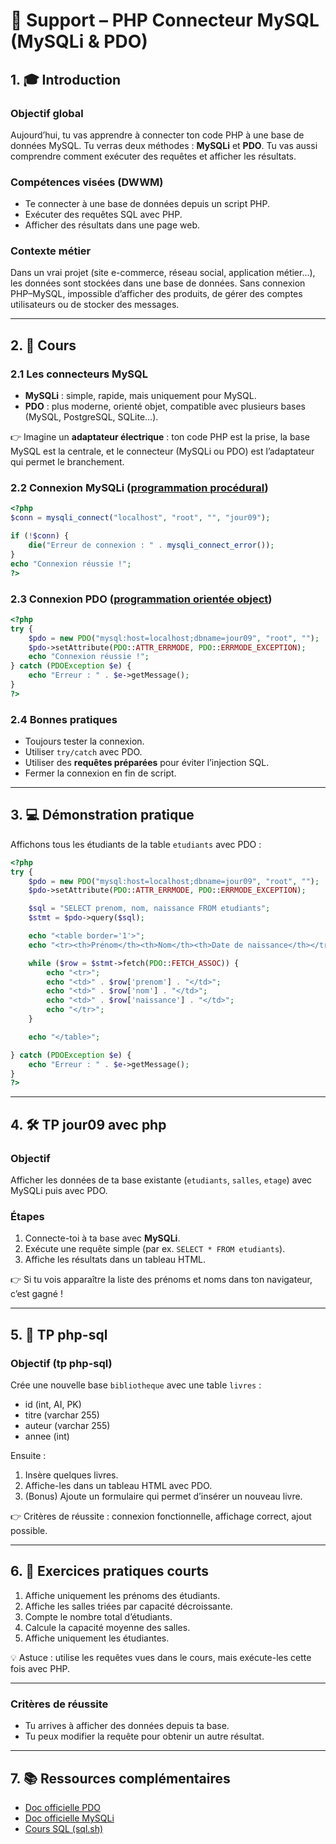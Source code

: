 # 📘 Support – PHP Connecteur MySQL (MySQLi & PDO)

## 1. 🎓 Introduction

### Objectif global

Aujourd’hui, tu vas apprendre à connecter ton code PHP à une base de données MySQL. Tu verras deux méthodes : **MySQLi** et **PDO**. Tu vas aussi comprendre comment exécuter des requêtes et afficher les résultats.

### Compétences visées (DWWM)

* Te connecter à une base de données depuis un script PHP.
* Exécuter des requêtes SQL avec PHP.
* Afficher des résultats dans une page web.

### Contexte métier

Dans un vrai projet (site e-commerce, réseau social, application métier…), les données sont stockées dans une base de données. Sans connexion PHP–MySQL, impossible d’afficher des produits, de gérer des comptes utilisateurs ou de stocker des messages.

---

## 2. 📖 Cours

### 2.1 Les connecteurs MySQL

* **MySQLi** : simple, rapide, mais uniquement pour MySQL.
* **PDO** : plus moderne, orienté objet, compatible avec plusieurs bases (MySQL, PostgreSQL, SQLite…).

👉 Imagine un **adaptateur électrique** : ton code PHP est la prise, la base MySQL est la centrale, et le connecteur (MySQLi ou PDO) est l’adaptateur qui permet le branchement.

### 2.2 Connexion MySQLi ([programmation procédural](https://fr.wikipedia.org/wiki/Programmation_proc%C3%A9durale))

```php
<?php
$conn = mysqli_connect("localhost", "root", "", "jour09");

if (!$conn) {
    die("Erreur de connexion : " . mysqli_connect_error());
}
echo "Connexion réussie !";
?>
```

### 2.3 Connexion PDO ([programmation orientée object](https://fr.wikipedia.org/wiki/Programmation_orient%C3%A9e_objet))

```php
<?php
try {
    $pdo = new PDO("mysql:host=localhost;dbname=jour09", "root", "");
    $pdo->setAttribute(PDO::ATTR_ERRMODE, PDO::ERRMODE_EXCEPTION);
    echo "Connexion réussie !";
} catch (PDOException $e) {
    echo "Erreur : " . $e->getMessage();
}
?>
```

### 2.4 Bonnes pratiques

* Toujours tester la connexion.
* Utiliser `try/catch` avec PDO.
* Utiliser des **requêtes préparées** pour éviter l’injection SQL.
* Fermer la connexion en fin de script.

---

## 3. 💻 Démonstration pratique

Affichons tous les étudiants de la table `etudiants` avec PDO :

```php
<?php
try {
    $pdo = new PDO("mysql:host=localhost;dbname=jour09", "root", "");
    $pdo->setAttribute(PDO::ATTR_ERRMODE, PDO::ERRMODE_EXCEPTION);

    $sql = "SELECT prenom, nom, naissance FROM etudiants";
    $stmt = $pdo->query($sql);

    echo "<table border='1'>";
    echo "<tr><th>Prénom</th><th>Nom</th><th>Date de naissance</th></tr>";

    while ($row = $stmt->fetch(PDO::FETCH_ASSOC)) {
        echo "<tr>";
        echo "<td>" . $row['prenom'] . "</td>";
        echo "<td>" . $row['nom'] . "</td>";
        echo "<td>" . $row['naissance'] . "</td>";
        echo "</tr>";
    }

    echo "</table>";

} catch (PDOException $e) {
    echo "Erreur : " . $e->getMessage();
}
?>
```

---

## 4. 🛠️ TP jour09 avec php

### Objectif

Afficher les données de ta base existante (`etudiants`, `salles`, `etage`) avec MySQLi puis avec PDO.

### Étapes

1. Connecte-toi à ta base avec **MySQLi**.
2. Exécute une requête simple (par ex. `SELECT * FROM etudiants`).
3. Affiche les résultats dans un tableau HTML.

👉 Si tu vois apparaître la liste des prénoms et noms dans ton navigateur, c’est gagné !

---

## 5. 🚀 TP php-sql

### Objectif (tp php-sql)

Crée une nouvelle base `bibliotheque` avec une table `livres` :

* id (int, AI, PK)
* titre (varchar 255)
* auteur (varchar 255)
* annee (int)

Ensuite :

1. Insère quelques livres.
2. Affiche-les dans un tableau HTML avec PDO.
3. (Bonus) Ajoute un formulaire qui permet d’insérer un nouveau livre.

👉 Critères de réussite : connexion fonctionnelle, affichage correct, ajout possible.

---

## 6. 🔧 Exercices pratiques courts

1. Affiche uniquement les prénoms des étudiants.
2. Affiche les salles triées par capacité décroissante.
3. Compte le nombre total d’étudiants.
4. Calcule la capacité moyenne des salles.
5. Affiche uniquement les étudiantes.

💡 Astuce : utilise les requêtes vues dans le cours, mais exécute-les cette fois avec PHP.

---

### Critères de réussite

* Tu arrives à afficher des données depuis ta base.
* Tu peux modifier la requête pour obtenir un autre résultat.

---

## 7. 📚 Ressources complémentaires

* [Doc officielle PDO](https://www.php.net/manual/fr/book.pdo.php)
* [Doc officielle MySQLi](https://www.php.net/manual/fr/book.mysqli.php)
* [Cours SQL (sql.sh)](https://sql.sh/)
